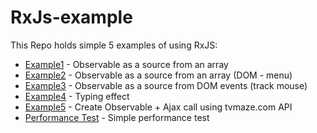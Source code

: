 # RxJs-example

This Repo holds simple 5 examples of using RxJS:

* [Example1](https://shavitcohen.github.io/RxJs-example/example1/) - Observable as a source from an array
* [Example2](https://shavitcohen.github.io/RxJs-example/example2/) - Observable as a source from an array (DOM - menu)
* [Example3](https://shavitcohen.github.io/RxJs-example/example3/) - Observable as a source from DOM events (track mouse)
* [Example4](https://shavitcohen.github.io/RxJs-example/example4/) - Typing effect
* [Example5](https://shavitcohen.github.io/RxJs-example/example5/) - Create Observable + Ajax call using tvmaze.com API
* [Performance Test](https://shavitcohen.github.io/RxJs-example/performanceDemo/) - Simple performance test